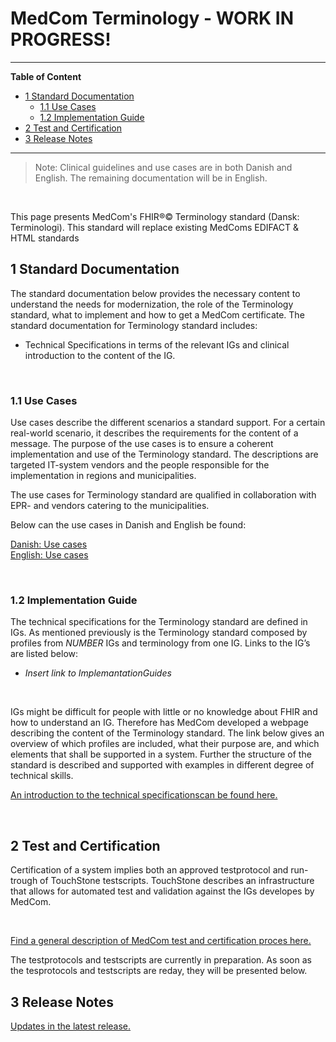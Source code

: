 # MedCom Terminology - WORK IN PROGRESS!
<hr/>
<!-- below is the table of content. Ensure to update it. -->

**Table of Content**
* [1 Standard Documentation](#1-standard-documentation)
  * [1.1 Use Cases](#11-use-cases)
  * [1.2 Implementation Guide](#12-implementation-guide)
* [2 Test and Certification](#2-test-and-certification)
* [3 Release Notes](#3-release-notes)
<hr/>

  >Note: Clinical guidelines and use cases are in both Danish and English. The remaining documentation will be in English.
<p>&nbsp;</p>	


This page presents MedCom's FHIR®© Terminology standard (Dansk: Terminologi). This standard will replace existing MedComs EDIFACT & HTML standards 

<!-- *Short description concerning the purpose of the standard. Remember to include both the English and Danish name of the standard.*

*Create an item list with the profiles this IG includes.* -->
<!-- <br>
<br> -->


## 1 Standard Documentation 
The standard documentation below provides the necessary content to understand the needs for modernization, the role of the Terminology standard, what to implement and how to get a MedCom certificate. The standard documentation for Terminology standard includes:
  * Technical Specifications in terms of the relevant IGs and clinical introduction to the content of the IG.
  <!-- * *mention other relevant documentation* -->
<p>&nbsp;</p>

<!-- ### 1.1 Clinical Guidelines 

The clinical guidelines is the foundation for the Terminology standard. It describes the clinical needs for the modernization, the requirement for the content of the standard and how the standard supports the business requirements. It is the primary textual part of the documentation for Terminology standard. It is important for both implementers and business specialists to understand the clinical guidelines to ensure that the implemented standard supports the requirements.

Below can the clinical guidelines in Danish and English be found:

[Danish: Sundhedsfaglige retningslinjer](assets/documents/Clinical-guidelines-DA.md) <br> 
[English: Clinical guidelines](assets/documents/Clinical-guidelines-ENG.md)  -->

### 1.1 Use Cases
Use cases describe the different scenarios a standard support. For a certain real-world scenario, it describes the requirements for the content of a message. The purpose of the use cases is to ensure a coherent implementation and use of the Terminology standard. The descriptions are targeted IT-system vendors and the people responsible for the implementation in regions and municipalities.

The use cases for Terminology standard are qualified in collaboration with EPR- and vendors catering to the municipalities.

Below can the use cases in Danish and English be found:

[Danish: Use cases](assets/documents/UseCases-DA.md) <br> 
[English: Use cases](assets/documents/UseCases-ENG.md) 
<p>&nbsp;</p>	

### 1.2 Implementation Guide
The technical specifications for the Terminology standard are defined in IGs. As mentioned previously is the Terminology standard composed by profiles from *NUMBER* IGs and terminology from one IG. Links to the IG’s are listed below:

  * *Insert link to ImplemantationGuides*
<p>&nbsp;</p>

IGs might be difficult for people with little or no knowledge about FHIR and how to understand an IG. Therefore has MedCom developed a webpage describing the content of the Terminology standard. The link below gives an overview of which profiles are included, what their purpose are, and which elements that shall be supported in a system. Further the structure of the standard is described and supported with examples in different degree of technical skills.
<br>

[An introduction to the technical specificationscan be found here.](docs/assets/documents/Intro-Technical-Spec-ENG.md)
<p>&nbsp;</p>	

## 2 Test and Certification
Certification of a system implies both an approved testprotocol and run-trough of TouchStone testscripts. TouchStone describes an infrastructure that allows for automated test and validation against the IGs developes by MedCom. 
<p>&nbsp;</p>	
<a href="https://medcomdk.github.io/MedComLandingPage/#3-test-and-certification" target="_blank"> Find a general description of MedCom test and certification proces here.</a> 

The testprotocols and testscripts are currently in preparation. As soon as the tesprotocols and testscripts are reday, they will be presented below.

<!-- Find a general description of MedCom test and certification [here](https://tmsmedcom.github.io/GitHubPagesTest/#test-and-certification). 

**Sending a HospitalNotification message**
  * Testprotocol
  * TouchStone Testscripts
<p>&nbsp;</p>
 
**Receiving a HospitalNotification message**
  * Testprotocol
  * TouchStone Testscripts
<p>&nbsp;</p> -->

## 3 Release Notes

[Updates in the latest release.](assets/documents/ReleaseNote-ENG.md)
